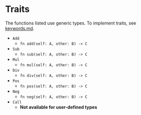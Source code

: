 # Traits

The functions listed use generic types. To implement traits, see [keywords.md](keywords.md).

- ```Add```
    - ```fn add(self: A, other: B) -> C ```
- ```Sub```
    - ```fn sub(self: A, other: B) -> C ```
- ```Mul```
    - ```fn mul(self: A, other: B) -> C ```
- ```Div```
    - ```fn div(self: A, other: B) -> C ```
- ```Pos```
    - ```fn pos(self: A, other: B) -> C ```
- ```Neg```
    - ```fn neg(self: A, other: B) -> C ```
- ```Call```
    - **Not available for user-defined types**